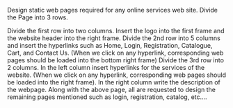 Design static web pages required for any online services web site.
Divide the Page into 3 rows. 

Divide the first row into two columns. Insert the logo into the first frame and the website header into the right frame.
Divide the 2nd row into 5 columns and insert the hyperlinks such as Home, Login, Registration, Catalogue, Cart, and Contact Us. (When we click on any hyperlink, corresponding web pages should be loaded into the bottom right frame)
Divide the 3rd row into 2 columns. In the left column insert hyperlinks for the services of the website. (When we click on any hyperlink, corresponding web pages should be loaded into the right frame). In the right column write the description of the webpage.
Along with the above page, all are requested to design the remaining pages mentioned such as login, registration, catalog, etc....
